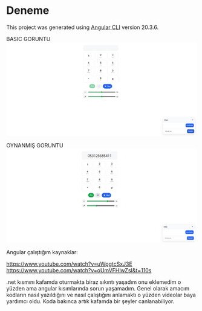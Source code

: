 # Deneme

This project was generated using [Angular CLI](https://github.com/angular/angular-cli) version 20.3.6.

BASIC GORUNTU
![image alt](https://github.com/furkankygsz1-hub/dialer/blob/f3afaafc107ee7be4bcf70b5cc003e3f4b0b12ac/Ekran%20g%C3%B6r%C3%BCnt%C3%BCs%C3%BC%202025-10-17%20064454.png)

OYNANMIŞ GORUNTU
![image alt](https://github.com/furkankygsz1-hub/dialer/blob/645e39ccc63fb2059d5fae00735716bc4d50ddb8/Ekran%20g%C3%B6r%C3%BCnt%C3%BCs%C3%BC%202025-10-17%20064527.png)

Angular çalıştığım kaynaklar:

https://www.youtube.com/watch?v=uWpgtcSxJ3E
https://www.youtube.com/watch?v=oUmVFHlwZsI&t=110s

.net kısmını kafamda oturmakta biraz sıkıntı yaşadım onu eklemedim o yüzden ama angular kısımlarında sorun yaşamadım.
Genel olarak amacım kodların nasıl yazıldığını ve nasıl çalıştığını anlamaktı o yüzden videolar baya yardımcı oldu.
Koda bakınca artık kafamda bir şeyler canlanabiliyor.
